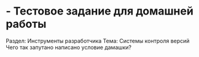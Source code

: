 # - Тестовое задание для домашней работы
Раздел: Инструменты разработчика
Тема: Системы контроля версий
Чего так запутано написано условие дамашки?
